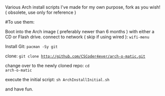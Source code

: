 Various Arch install scripts I've made for my own purpose, fork as you wish!
( obsolete, use only for reference )

#To use them: 

Boot into the Arch image ( preferably newer than 6 months ) with either a CD or Flash drive.
connect to network ( skip if using wired ):
<code>wifi-menu</code>

Install Git:
<code>pacman -Sy git</code>

clone:
<code>git clone http://github.com/CSCoder4ever/arch-o-matic.git</code>

change over to the newly cloned repo:
<code>cd arch-o-matic</code>

execute the initial script:
<code>sh ArchInstallInitial.sh</code>

and have fun.
